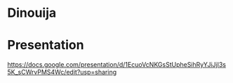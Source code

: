 # Dinouija

# Presentation
https://docs.google.com/presentation/d/1EcuoVcNKGsStUpheSihRyYJiJjl3s5K_sCWrvPMS4Wc/edit?usp=sharing
